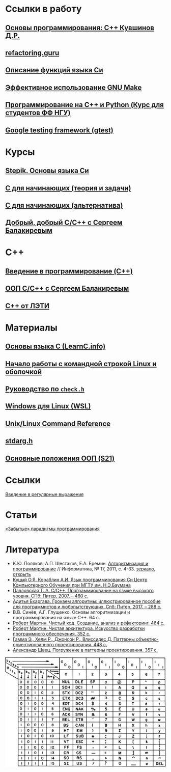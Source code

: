 # Ссылки в работу

## [Основы программирования: C++ Кувшинов Д.Р.](https://teccxx.neocities.org/mx1/#contents)
## [refactoring.guru](https://refactoring.guru/ru)
## [Описание функций языка Си](http://all-ht.ru/inf/prog/c/func/abort.html)
## [Эффективное использование GNU Make](https://www.opennet.ru/docs/RUS/gnumake/)
## [Программирование на C++ и Python (Курс для студентов ФФ НГУ)](https://cpp-python-nsu.inp.nsk.su/)
## [Google testing framework (gtest)](https://habr.com/ru/articles/119090/)

# Курсы

## [Stepik. Основы языка Си](/StepikC/README.md)
## [C для начинающих (теория и задачи)](/C_for_beginners_Stepik/README.md)
## [С для начинающих (альтернатива)](/C_for_beginners/README.MD)
## [Добрый, добрый C/C++ с Сергеем Балакиревым](/Good_good_C_C++/README.MD)

# C++

## [Введение в программирование (C++)](/Introduction_to_Programming_Cpp/README.MD)
## [ООП C/C++ с Сергеем Балакиревым](/OOP_C_C++/README.md)

## [C++ от ЛЭТИ](/CPP_from_LETI/README.md)


# Материалы

## [Основы языка C (LearnС.info)](/LearnCinfo/README.md)

## [Начало работы с командной строкой Linux и оболочкой](/Materials/Bash/README.MD)

## [Руководство по `check.h`](/Materials/Check/README.md)

## [Windows для Linux (WSL)](/Materials/WSL/README.MD)

## [Unix/Linux Command Reference](/files/fwunixref.pdf)

## [stdarg.h](/Materials/Headers/Stdarg_h.md)

## [Основные положения ООП (S21)](/Materials/OOP/s21_oop_basics_ru.md)

# Ссылки

[Введение в регулярные выражения](https://regex101.com/)

# Статьи

[«Забытые» парадигмы программирования](https://habr.com/ru/articles/223253/)

# Литература
+ К.Ю. Поляков, А.П. Шестаков, Е.А. Еремин. [Алгоритмизация и программирование](http://kpolyakov.spb.ru/download/inf-2011-01.pdf) // Информатика, № 17, 2011, с. 4-33. [зеркало](https://youngcoder.ru/lessons/2/komp_arifm.pdf), [открыть](/Lib/komp_arifm.pdf)
+ [Куцый О.Я. Кораблин А.И. Язык программирования Си Центр Компьютерного Обучения при МГТУ им. Н.Э.Баумана](/Lib/C%20Programming%20with%20C11.pdf)
+ [Павловская Т. А. С/С++. Программирование на языке высокого уровня. СПб: Питер, 2007. – 460 с.](/Lib/C_C++_Программирование_на_языке_высокого_уровня.pdf)
+ [Адитья Бхаргава. Грокаем алгоритмы: иллюстрированное пособие для программистов и любопытствующих. Спб: Питер, 2017. – 288 с.](/Lib/Бхаргава_Грокаем_алгоритмы_2022.pdf)
+ В.В. Синёв, А.Г. Глущенко. Основы алгоритмизации и программирования на языке С++. 64 с.
+ [Роберт Мартин. Чистый код. Создание, анализ и рефакторинг. 464 с.](/Lib/Мартин_Чистый%20код_2019.pdf)
+ [Роберт Мартин. Чистая архитектура. Искусство разработки программного обеспечения. 352 с.](/Lib/Мартин_Чистая_архитектура_2021.pdf)
+ [Гамма Э., Хелм Р., Джонсон Р., Влиссидес Д. Паттерны объектно-ориентированного проектирования. 448 с.](/Lib/Гамма_Хелм_Джонсон_Влиссидес_Паттерны_объектно-ориентированного_проектирования_2021.pdf)
+ [Александр Швец, Погружение в паттерны проектирования. 357 с.](/Lib/Швец_Александр_Погружение_в_паттерны_проектирования_2021.pdf)

![ASCII](/files/USASCII_code_chart.png)